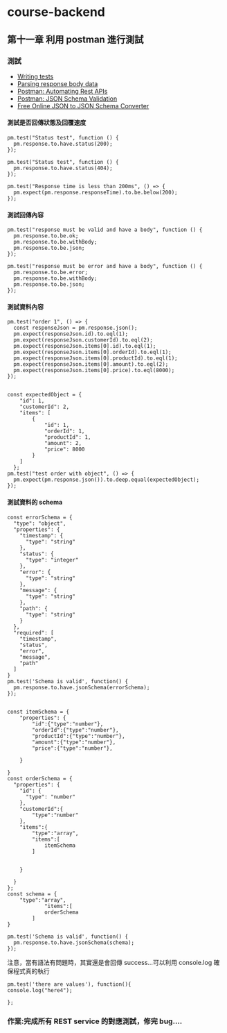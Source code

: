 # course-backend

## 第十一章 利用 postman 進行測試

### 測試

- [Writing tests](https://learning.postman.com/docs/writing-scripts/test-scripts/)
- [Parsing response body data](https://learning.postman.com/docs/writing-scripts/script-references/test-examples/#parsing-response-body-data)
- [Postman: Automating Rest APIs](https://medium.com/geekculture/automating-rest-apis-with-postman-c740049b56dd)
- [Postman: JSON Schema Validation](https://medium.com/geekculture/postman-json-schema-validation-ed09b3532a39)
- [Free Online JSON to JSON Schema Converter](https://www.liquid-technologies.com/online-json-to-schema-converter)

#### 測試是否回傳狀態及回覆速度

    pm.test("Status test", function () {
      pm.response.to.have.status(200);
    });

    pm.test("Status test", function () {
      pm.response.to.have.status(404);
    });

    pm.test("Response time is less than 200ms", () => {
      pm.expect(pm.response.responseTime).to.be.below(200);
    });

#### 測試回傳內容

    pm.test("response must be valid and have a body", function () {
      pm.response.to.be.ok;
      pm.response.to.be.withBody;
      pm.response.to.be.json;
    });

    pm.test("response must be error and have a body", function () {
      pm.response.to.be.error;
      pm.response.to.be.withBody;
      pm.response.to.be.json;
    });

#### 測試資料內容

    pm.test("order 1", () => {
      const responseJson = pm.response.json();
      pm.expect(responseJson.id).to.eql(1);
      pm.expect(responseJson.customerId).to.eql(2);
      pm.expect(responseJson.items[0].id).to.eql(1);
      pm.expect(responseJson.items[0].orderId).to.eql(1);
      pm.expect(responseJson.items[0].productId).to.eql(1);
      pm.expect(responseJson.items[0].amount).to.eql(2);
      pm.expect(responseJson.items[0].price).to.eql(8000);
    });


    const expectedObject = {
        "id": 1,
        "customerId": 2,
        "items": [
            {
                "id": 1,
                "orderId": 1,
                "productId": 1,
                "amount": 2,
                "price": 8000
            }
        ]
      };
    pm.test("test order with object", () => {
      pm.expect(pm.response.json()).to.deep.equal(expectedObject);
    });

#### 測試資料的 schema

    const errorSchema = {
      "type": "object",
      "properties": {
        "timestamp": {
          "type": "string"
        },
        "status": {
          "type": "integer"
        },
        "error": {
          "type": "string"
        },
        "message": {
          "type": "string"
        },
        "path": {
          "type": "string"
        }
      },
      "required": [
        "timestamp",
        "status",
        "error",
        "message",
        "path"
      ]
    }
    pm.test('Schema is valid', function() {
      pm.response.to.have.jsonSchema(errorSchema);
    });


    const itemSchema = {
        "properties": {
            "id":{"type":"number"},
            "orderId":{"type":"number"},
            "productId":{"type":"number"},
            "amount":{"type":"number"},
            "price":{"type":"number"},

        }

    }
    const orderSchema = {
      "properties": {
        "id": {
          "type": "number"
        },
        "customerId":{
            "type":"number"
        },
        "items":{
            "type":"array",
            "items":[
                itemSchema
            ]


        }

      }
    };
    const schema = {
        "type":"array",
                "items":[
                orderSchema
            ]
    }

    pm.test('Schema is valid', function() {
      pm.response.to.have.jsonSchema(schema);
    });

注意，當有語法有問題時，其實還是會回傳 success...可以利用 console.log 確保程式真的執行

    pm.test('there are values'), function(){
    console.log("here4");

    };

### 作業:完成所有 REST service 的對應測試，修完 bug....
